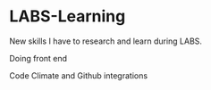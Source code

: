 # LABS-Learning
New skills I have to research and learn during LABS.


Doing front end

Code Climate and Github integrations
